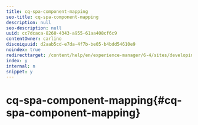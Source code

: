 ```yaml
---
title: cq-spa-component-mapping
seo-title: cq-spa-component-mapping
description: null
seo-description: null
uuid: cc7dcaca-8260-4343-a955-61aa408cf6c9
contentOwner: carlino
discoiquuid: d2aab5cd-e7da-4f7b-be05-b4bdd54610e9
noindex: true
redirecttarget: /content/help/en/experience-manager/6-4/sites/developing/using/reference-materials
index: y
internal: n
snippet: y
---
```


# cq-spa-component-mapping{#cq-spa-component-mapping}

